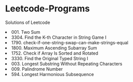# Leetcode-Programs
Solutions of Leetcode
<li>001. Two Sum</li>
<li>3304. Find the K-th Character in String Game I</li>
<li>1790. check-if-one-string-swap-can-make-strings-equal</li>
<li>1800. Maximum Ascending Subarray Sum</li>
<li>1752. Check if Array Is Sorted and Rotated</li>
<li>3330. Find the Original Typed String I</li>
<li>003. Longest Substring Without Repeating Characters</li>
<li>009. Palindrome Number</li>
<li>594. Longest Harmonious Subsequence</li>
